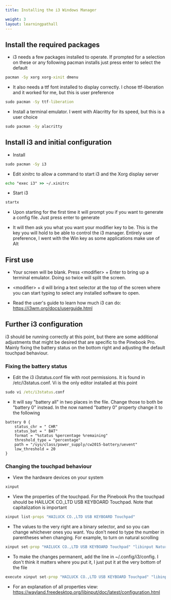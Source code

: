 ```yaml
---
title: Installing the i3 Windows Manager

weight: 3
layout: learningpathall
---
```


## Install the required packages

* i3 needs a few packages installed to operate. If prompted for a selection on these or any following pacman installs just press enter to select the default
```cmd
pacman -Sy xorg xorg-xinit dmenu
``` 

* It also needs a ttf font installed to display correctly. I chose ttf-liberation and it worked for me, but this is user preference
```cmd
sudo pacman -Sy ttf-liberation
```

* Install a terminal emulator. I went with Alacritty for its speed, but this is a user choice
```cmd
sudo pacman -Sy alacritty
```

## Install i3 and initial configuration

* Install
```cmd
sudo pacman -Sy i3
```

* Edit xinitrc to allow a command to start i3 and the Xorg display server
```cmd
echo "exec i3" >> ~/.xinitrc
```

* Start i3
```cmd
startx
```

* Upon starting for the first time it will prompt you if you want to generate a config file. Just press enter to generate

* It will then ask you what you want your modifier key to be. This is the key you will hold to be able to control the i3 manager. Entirely user preference, I went with the Win key as some applications make use of Alt

## First use

* Your screen will be blank. Press \<modifier> + Enter to bring up a terminal emulator. Doing so twice will split the screen. 

* \<modifier> + d will bring a text selector at the top of the screen where you can start typing to select any installed software to open.

* Read the user's guide to learn how much i3 can do: https://i3wm.org/docs/userguide.html

## Further i3 configuration

i3 should be running correctly at this point, but there are some additional adjustments that might be desired that are specific to the Pinebook Pro. Mainly fixing the battery status on the bottom right and adjusting the default touchpad behaviour. 

### Fixing the battery status 

* Edit the i3 i3status.conf file with root permissions. It is found in /etc/i3status.conf. Vi is the only editor installed at this point 
```cmd
sudo vi /etc/i3status.conf
```

* It will say "battery all" in two places in the file. Change those to both be "battery 0" instead. In the now named "battery 0" property change it to the following
```
battery 0 {
    status_chr = " CHR"
    status_bat = " BAT"
    format = "%status %percentage %remaining"
    threshold_type = "percentage"
    path = "/sys/class/power_supply/cw2015-battery/uevent"
    low_threshold = 20
}
```

### Changing the touchpad behaviour

* View the hardware devices on your system
```cmd
xinput
```

* View the properties of the touchpad. For the Pinebook Pro the touchpad should be HAILUCK CO.,LTD USB KEYBOARD Touchpad. Note that capitalization is important  
```cmd
xinput list-props "HAILUCK CO.,LTD USB KEYBOARD Touchpad"
```

* The values to the very right are a binary selector, and so you can change whichever ones you want. You don't need to type the number in parentheses when changing. For example, to turn on natural scrolling
```cmd
xinput set-prop "HAILUCK CO.,LTD USB KEYBOARD Touchpad" "libinput Natural Scrolling Enabled" 1
```

* To make the changes permanent, add the line in ~/.config/i3/config. I don't think it matters where you put it, I just put it at the very bottom of the file
```cmd
execute xinput set-prop "HAILUCK CO.,LTD USB KEYBOARD Touchpad" "libinput Natural Scrolling Enabled" 1
```

* For an explanation of all properties view: https://wayland.freedesktop.org/libinput/doc/latest/configuration.html 
